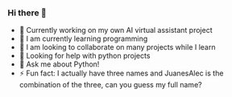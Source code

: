 ### Hi there 👋

- 🔭 Currently working on my own AI virtual assistant project
- 🌱 I am currently learning programming
- 👯 I am looking to collaborate on many projects while I learn
- 🤔 Looking for help with python projects
- 💬 Ask me about Python!
- ⚡ Fun fact: I actually have three names and JuanesAlec is the combination of the three, can you guess my full name?
